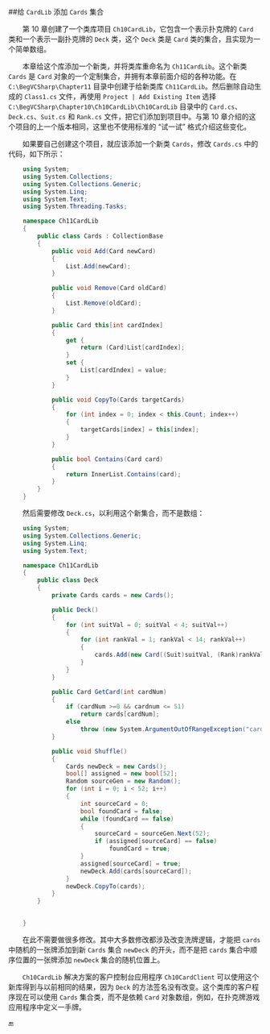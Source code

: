 ##给 `CardLib` 添加 `Cards` 集合

&emsp;&emsp;第 10 章创建了一个类库项目 `Ch10CardLib`，它包含一个表示扑克牌的 `Card` 类和一个表示一副扑克牌的 `Deck` 类，这个 `Deck` 类是 `Card` 类的集合，且实现为一个简单数组。

&emsp;&emsp;本章给这个库添加一个新类，并将类库重命名为 `Ch11CardLib`。这个新类 `Cards` 是 `Card` 对象的一个定制集合，并拥有本章前面介绍的各种功能。在 `C:\BegVCSharp\Chapter11` 目录中创建于给新类库 `Ch11CardLib`。然后删除自动生成的 `Class1.cs` 文件，再使用 `Project | Add Existing Item` 选择 `C:\BegVCSharp\Chapter10\Ch10CardLib\Ch10CardLib` 目录中的 `Card.cs`、`Deck.cs`、`Suit.cs` 和 `Rank.cs` 文件，把它们添加到项目中。与第 10 章介绍的这个项目的上一个版本相同，这里也不使用标准的 “试一试” 格式介绍这些变化。


&emsp;&emsp;如果要自己创建这个项目，就应该添加一个新类 `Cards`，修改 `Cards.cs` 中的代码，如下所示：

```csharp
	using System;
	using System.Collections;
	using System.Collections.Generic;
	using System.Linq;
	using System.Text;
	using System.Threading.Tasks;

	namespace Ch11CardLib
	{
		public class Cards : CollectionBase
		{
			public void Add(Card newCard)
			{
				List.Add(newCard);
			}

			public void Remove(Card oldCard)
			{
				List.Remove(oldCard);
			}

			public Card this[int cardIndex]
			{
				get {
					return (Card)List[cardIndex];
				}
				set {
					List[cardIndex] = value;
				}
			}

			public void CopyTo(Cards targetCards)
			{
				for (int index = 0; index < this.Count; index++)
				{
					targetCards[index] = this[index];
				}
			}

			public bool Contains(Card card)
			{
				return InnerList.Contains(card);
			}
		}
	}
```


&emsp;&emsp;然后需要修改 `Deck.cs`，以利用这个新集合，而不是数组：

```csharp
	using System;
	using System.Collections.Generic;
	using System.Linq;
	using System.Text;

	namespace Ch11CardLib
	{
		public class Deck
		{
			private Cards cards = new Cards();

			public Deck()
			{
				for (int suitVal = 0; suitVal < 4; suitVal++)
				{
					for (int rankVal = 1; rankVal < 14; rankVal++)
					{
						cards.Add(new Card((Suit)suitVal, (Rank)rankVal));
					}
				}
			}

			public Card GetCard(int cardNum)
			{
				if (cardNum >=0 && cardnum <= 51)
					return cards[cardNum];
				else
					throw (new System.ArgumentOutOfRangeException("cardNum", cardNum, "Value must be between 0 and 51."));
			}

			public void Shuffle()
			{
				Cards newDeck = new Cards();
				bool[] assigned = new bool[52];
				Random sourceGen = new Random();
				for (int i = 0; i < 52; i++)
				{
					int sourceCard = 0;
					bool foundCard = false;
					while (foundCard == false)
					{
						sourceCard = sourceGen.Next(52);
						if (assigned[sourceCard] == false)
							foundCard = true;
					}
					assigned[sourceCard] = true;
					newDeck.Add(cards[sourceCard]);
				}
				newDeck.CopyTo(cards);
			}
		}

		
	}
```



&emsp;&emsp;在此不需要做很多修改。其中大多数修改都涉及改变洗牌逻辑，才能把 `cards` 中随机的一张牌添加到新 `Cards` 集合 `newDeck` 的开头，而不是把 `cards` 集合中顺序位置的一张牌添加 `newDeck` 集合的随机位置上。

&emsp;&emsp;`Ch10CardLib` 解决方案的客户控制台应用程序 `Ch10CardClient` 可以使用这个新库得到与以前相同的结果，因为 `Deck` 的方法签名没有改变。这个类库的客户程序现在可以使用 `Cards` 集合类，而不是依赖 `Card` 对象数组，例如，在扑克牌游戏应用程序中定义一手牌。


🔚
